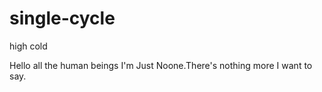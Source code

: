 # single-cycle
high cold

Hello all the human beings 
I'm Just Noone.There's nothing more I want to say.

